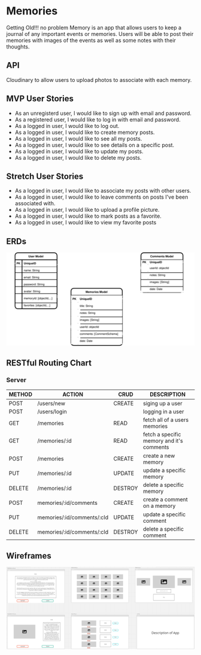 # Memories

Getting Old!!! no problem Memory is an app that allows users to keep a journal of any important events or memories. Users will be able to post their memories with images of the events as well as some notes with their thoughts.

## API
Cloudinary to allow users to upload photos to associate with each memory.

## MVP User Stories
- As an unregisterd user, I would like to sign up with email and password.
- As a registered user, I would like to log in with email and password.
- As a logged in user, I would like to log out.
- As a logged in user, I would like to create memory posts.
- As a logged in user, I would like to see all my posts.
- As a logged in user, I would like to see details on a specific post.
- As a logged in user, I would like to update my posts.
- As a logged in user, I would like to delete my posts.

## Stretch User Stories
- As a logged in user, I would like to associate my posts with other users.
- As a logged in user, I would like to leave comments on posts I've been associated with.
- As a logged in user, I would like to upload a profile picture.
- As a logged in user, I would like to mark posts as a favorite.
- As a logged in user, I would like to view my favorite posts

## ERDs
![Project 3 ERDs](./project3erd.drawio.svg)

## RESTful Routing Chart
### Server
| METHOD | ACTION | CRUD | DESCRIPTION |
|--------|--------|------|-------------|
| POST | /users/new | CREATE | siging up a user |
| POST | /users/login | | logging in a user |
| GET | /memories | READ | fetch all of a users memories |
| GET | /memories/:id | READ | fetch a specific memory and it's comments |
| POST | /memories | CREATE | create a new memory |
| PUT | /memories/:id | UPDATE | update a specific memory |
| DELETE | /memories/:id | DESTROY | delete a specific memory |
| POST | memories/:id/comments | CREATE | create a comment on a memory |
| PUT | memories/:id/comments/:cId | UPDATE | update a specific comment |
| DELETE | memories/:id/comments/:cId | DESTROY | delete a specific comment |

## Wireframes
![Project 3 Wireframes](./p3-wireframe.png)